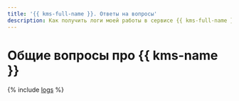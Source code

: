 ```yaml
---
title: '{{ kms-full-name }}. Ответы на вопросы'
description: Как получить логи моей работы в сервисе {{ kms-full-name }}? Ответы на этот и другие вопросы в данной статье.
---
```


# Общие вопросы про {{ kms-name }}

{% include [logs](../../_qa/logs.md) %}
